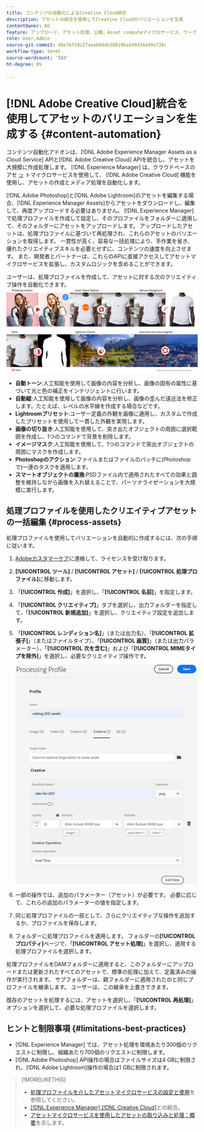 ```yaml
---
title: コンテンツの自動化によるCreative Cloud統合
description: アセットの統合を使用してCreative Cloudのバリエーションを生成
contentOwner: AG
feature: アップロード，アセット処理，公開，Asset computeマイクロサービス，ワークフロー
role: User,Admin
source-git-commit: 4be76f19c27aeab84de388106a440434a99a738c
workflow-type: tm+mt
source-wordcount: '583'
ht-degree: 0%

---
```



# [!DNL Adobe Creative Cloud]統合を使用してアセットのバリエーションを生成する {#content-automation}

コンテンツ自動化アドオンは、[!DNL Adobe Experience Manager Assets as a Cloud Service] APIと[!DNL Adobe Creative Cloud] APIを統合し、アセットを大規模に作成処理します。 [!DNL Experience Manager] は、クラウドベースのアセ [ッ](/help/assets/asset-microservices-overview.md) トマイクロサービスを使用して、 [!DNL Adobe Creative Cloud] 機能を使用し、アセットの作成とメディア処理を自動化します。

[!DNL Adobe Photoshop]と[!DNL Adobe Lightroom]のアセットを編集する場合、[!DNL Experience Manager Assets]からアセットをダウンロードし、編集して、再度アップロードする必要はありません。 [!DNL Experience Manager]で処理プロファイルを作成して設定し、そのプロファイルをフォルダーに適用して、そのフォルダーにアセットをアップロードします。 アップロードしたアセットは、処理プロファイルに基づいて再処理され、これらのアセットのバリエーションを取得します。 一貫性が高く、容易な一括処理により、手作業を省き、優れたクリエイティブスキルを必要とせずに、コンテンツの速度を向上させます。 また、開発者とパートナーは、これらのAPIに直接アクセスしてアセットマイクロサービスを拡張し、カスタムロジックを含めることができます。

ユーザーは、処理プロファイルを作成して、アセットに対する次のクリエイティブ操作を自動化できます。\
![Adobe PhotoshopとAdobeLightroomの操作の自動化](assets/content-automation.png)
* **自動トーン**:人工知能を使用して画像の内容を分析し、画像の固有の属性に基づいて光と色の補正をインテリジェントに行います。
* **自動縦**:人工知能を使用して画像の内容を分析し、画像の歪んだ遠近法を修正します。たとえば、レベルの水平線を作成する場合などです。
* **Lightroomプリセット**:ユーザー定義の外観を画像に適用し、カスタムで作成したプリセットを使用して一貫した外観を実現します。
* **画像の切り抜き**:人工知能を使用して、突き出たオブジェクトの周囲に選択範囲を作成し、1つのコマンドで背景を削除します。
* **イメージマスク**:人工知能を使用して、1つのコマンドで突出オブジェクトの周囲にマスクを作成します。
* **Photoshopのアクション**:ファイルまたはファイルのバッチに(Photoshopで)一連のタスクを適用します。
* **スマートオブジェクトの置換**:PSDファイル内で適用されたすべての効果と調整を維持しながら画像を入れ替えることで、パーソナライゼーションを大規模に実行します。



## 処理プロファイルを使用したクリエイティブアセットの一括編集 {#process-assets}

処理プロファイルを使用してバリエーションを自動的に作成するには、次の手順に従います。

1. [Adobeカスタマーケア](https://experienceleague.adobe.com/#support)に連絡して、ライセンスを受け取ります。

1. **[!UICONTROL ツール]** / **[!UICONTROL アセット]** / **[!UICONTROL 処理プロファイル]**&#x200B;に移動します。

1. 「**[!UICONTROL 作成]**」を選択し、「**[!UICONTROL 名前]**」を指定します。

1. 「**[!UICONTROL クリエイティブ]**」タブを選択し、出力フォルダーを指定して、「**[!UICONTROL 新規追加]**」を選択し、クリエイティブ設定を追加します。

1. 「**[!UICONTROL レンディション名]**」（または出力名）、「**[!UICONTROL 拡張子]**」（またはファイルタイプ）、「**[!UICONTROL 画質]**」（または出力パラメーター）、「**[!UICONTROL 次を含む]**」および「**[!UICONTROL MIMEタイプを除外]**」を選択し、必要なクリエイティブ操作です。<br/>

   ![処理プロファイルの「クリエイティブ」タブ](assets/creative-processing-profile.png)

1. 一部の操作では、追加のパラメーター（アセット）が必要です。 必要に応じて、これらの追加のパラメーターの値を指定します。

1. 同じ処理プロファイルの一部として、さらにクリエイティブな操作を追加するか、プロファイルを保存します。

1. フォルダーに処理プロファイルを適用します。 フォルダーの&#x200B;**[!UICONTROL プロパティ]**&#x200B;ページで、「**[!UICONTROL アセット処理]**」を選択し、適用する処理プロファイルを選択します。

処理プロファイルをDAMフォルダーに適用すると、このフォルダーにアップロードまたは更新されたすべてのアセットで、標準の処理に加えて、定義済みの操作が実行されます。 サブフォルダーは、親フォルダーに適用されたのと同じプロファイルを継承します。 ユーザーは、この継承を上書きできます。

既存のアセットを処理するには、アセットを選択し、「**[!UICONTROL 再処理]**」オプションを選択して、必要な処理プロファイルを選択します。

## ヒントと制限事項 {#limitations-best-practices}

* [!DNL Experience Manager] では、アセット処理を環境あたり300個のリクエストに制限し、組織あたり700個のリクエストに制限します。
* [!DNL Adobe Photoshop] API操作の場合はファイルサイズは4 GBに制限され、[!DNL Adobe Lightroom]操作の場合は1 GBに制限されます。

>[!MORELIKETHIS]
>
>* [処理プロファイルを介したアセットマイクロサービスの設定と使用](/help/assets/asset-microservices-configure-and-use.md)を参照してください。
>* [ [!DNL Experience Manager]  [!DNL Creative Cloud]](/help/assets/aem-cc-integration-best-practices.md)との統合。
>* [アセットマイクロサービスを使用したアセットの取り込みと処理：概要](/help/assets/asset-microservices-overview.md)を示します。

